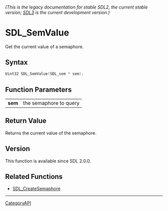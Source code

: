 ###### (This is the legacy documentation for stable SDL2, the current stable version; [SDL3](https://wiki.libsdl.org/SDL3/) is the current development version.)
# SDL_SemValue

Get the current value of a semaphore.

## Syntax

```c
Uint32 SDL_SemValue(SDL_sem * sem);

```

## Function Parameters

|             |                        |
| ----------- | ---------------------- |
| **sem**     | the semaphore to query |

## Return Value

Returns the current value of the semaphore.

## Version

This function is available since SDL 2.0.0.

## Related Functions

* [SDL_CreateSemaphore](SDL_CreateSemaphore.md)

----
[CategoryAPI](CategoryAPI.md)
